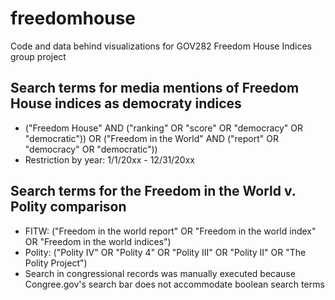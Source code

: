 # freedomhouse
Code and data behind visualizations for GOV282 Freedom House Indices group project

## Search terms for media mentions of Freedom House indices as democraty indices
* ("Freedom House" AND ("ranking" OR "score" OR "democracy" OR "democratic")) OR ("Freedom in the World" AND ("report" OR "democracy" OR "democratic"))  
* Restriction by year: 1/1/20xx - 12/31/20xx

## Search terms for the Freedom in the World v. Polity comparison
* FITW: ("Freedom in the world report" OR "Freedom in the world index" OR "Freedom in the world indices")
* Polity: ("Polity IV" OR "Polity 4" OR "Polity III" OR "Polity II" OR "The Polity Project")
* Search in congressional records was manually executed because Congree.gov's search bar does not accommodate boolean search terms